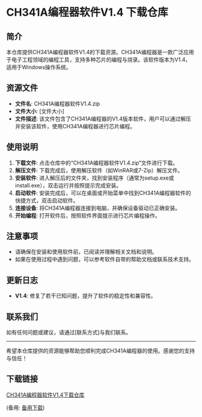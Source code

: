 # CH341A编程器软件V1.4 下载仓库

## 简介
本仓库提供CH341A编程器软件V1.4的下载资源。CH341A编程器是一款广泛应用于电子工程领域的编程工具，支持多种芯片的编程与烧录。该软件版本为V1.4，适用于Windows操作系统。

## 资源文件
- **文件名**: CH341A编程器软件V1.4.zip
- **文件大小**: [文件大小]
- **文件描述**: 该文件包含了CH341A编程器的V1.4版本软件，用户可以通过解压并安装该软件，使用CH341A编程器进行芯片编程。

## 使用说明
1. **下载文件**: 点击仓库中的“CH341A编程器软件V1.4.zip”文件进行下载。
2. **解压文件**: 下载完成后，使用解压软件（如WinRAR或7-Zip）解压文件。
3. **安装软件**: 进入解压后的文件夹，找到安装程序（通常为setup.exe或install.exe），双击运行并按照提示完成安装。
4. **启动软件**: 安装完成后，可以在桌面或开始菜单中找到CH341A编程器软件的快捷方式，双击启动软件。
5. **连接设备**: 将CH341A编程器连接到电脑，并确保设备驱动已正确安装。
6. **开始编程**: 打开软件后，按照软件界面提示进行芯片编程操作。

## 注意事项
- 请确保在安装和使用软件前，已阅读并理解相关文档和说明。
- 如果在使用过程中遇到问题，可以参考软件自带的帮助文档或联系技术支持。

## 更新日志
- **V1.4**: 修复了若干已知问题，提升了软件的稳定性和兼容性。

## 联系我们
如有任何问题或建议，请通过[联系方式]与我们联系。

---

希望本仓库提供的资源能够帮助您顺利完成CH341A编程器的使用。感谢您的支持与信任！

## 下载链接
[CH341A编程器软件V1.4下载仓库](https://pan.quark.cn/s/b141044b262c) 

(备用: [备用下载](https://pan.baidu.com/s/1nGSTdFWX4aNrtLfNnzFbwQ?pwd=1234))
